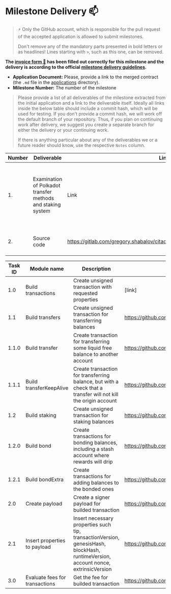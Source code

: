 # Milestone Delivery :mailbox:

> ⚡ Only the GitHub account, which is responsible for the pull request of the accepted application is allowed to submit milestones. 
> 
> Don't remove any of the mandatory parts presented in bold letters or as headlines! Lines starting with `>`, such as this one, can be removed.

**The [invoice form :pencil:](https://docs.google.com/forms/d/e/1FAIpQLSfmNYaoCgrxyhzgoKQ0ynQvnNRoTmgApz9NrMp-hd8mhIiO0A/viewform) has been filled out correctly for this milestone and the delivery is according to the official [milestone delivery guidelines](https://github.com/w3f/General-Grants-Program/blob/master/grants/milestone-deliverables-guidelines.md).**  

* **Application Document:** Please, provide a link to the merged contract (the `.md` file in the [applications](https://github.com/w3f/Open-Grants-Program/tree/master/applications) directory). 
* **Milestone Number:** The number of the milestone

> Please provide a list of all deliverables of the milestone extracted from the initial application and a link to the deliverable itself. Ideally all links inside the below table should include a commit hash, which will be used for testing. If you don't provide a commit hash, we will work off the default branch of your repository. Thus, if you plan on continuing work after delivery, we suggest you create a separate branch for either the delivery or your continuing work. 
> 
> If there is anything particular about any of the deliverables we or a future reader should know, use the respective `Notes` column.

| Number | Deliverable | Link | Notes |
| ------------- | ------------- | ------------- |------------- |
| 1. | Examination of Polkadot transfer methods and staking system|Link| This is the building step of transactions with requested properties such as: transfer and stake | 
| 2.  |Source code| https://gitlab.com/gregory.shabalov/citadel_core/-/blob/dev/imports/iPolkadot.js| Source code for building transactions |



| Task ID | Module name | Description | Link |
| ------ | ----------- | ---- | ----- |
| 1.0 | Build transactions | Create unsigned transaction with requested properties| [link] |
| 1.1 | Build transfers | Create unsigned transaction for transferring balances | https://github.com/Eranity/citadelpolkadot/blob/main/buildTransfer.js |
| 1.1.0 | Build transfer | Create transaction for transferring some liquid free balance to another account | https://github.com/Eranity/citadelpolkadot/blob/main/buildTransfer.js |
| 1.1.1 | Build transferKeepAlive | Create transaction for transferring balance, but with a check that a transfer will not kill the origin account | https://github.com/Eranity/citadelpolkadot/blob/main/buildTransfer.js |
| 1.2 | Build staking | Create unsigned transaction for staking balances | https://github.com/Eranity/citadelpolkadot/blob/main/buildStaking.js |
| 1.2.0 | Build bond | Create transactions for bonding balances, including a stash account where rewards will drip | https://github.com/Eranity/citadelpolkadot/blob/main/buildStaking.js |
| 1.2.1 | Build bondExtra | Create transactions for adding balances to the bonded ones | https://github.com/Eranity/citadelpolkadot/blob/main/buildStaking.js |
| 2.0 | Create payload | Create a signer payload for builded transaction | https://github.com/Eranity/citadelpolkadot/blob/main/payload.js |
| 2.1 | Insert properties to payload | Insert necessary properties such tip, transactionVersion, genesisHash, blockHash, runtimeVersion, account nonce, extrinsicVersion | https://github.com/Eranity/citadelpolkadot/blob/main/payload.js |
| 3.0 | Evaluate fees for transactions | Get the fee for builded transaction| https://github.com/Eranity/citadelpolkadot/blob/main/evaluateFee.js |

